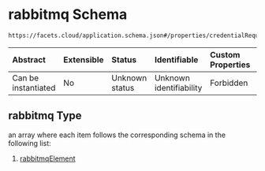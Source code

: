 # rabbitmq Schema

```txt
https://facets.cloud/application.schema.json#/properties/credentialRequests/properties/queues/properties/rabbitmq
```



| Abstract            | Extensible | Status         | Identifiable            | Custom Properties | Additional Properties | Access Restrictions | Defined In                                                                                     |
| :------------------ | :--------- | :------------- | :---------------------- | :---------------- | :-------------------- | :------------------ | :--------------------------------------------------------------------------------------------- |
| Can be instantiated | No         | Unknown status | Unknown identifiability | Forbidden         | Allowed               | none                | [application.schema.json*](../../../assets/out/application.schema.json "open original schema") |

## rabbitmq Type

an array where each item follows the corresponding schema in the following list:

1.  [rabbitmqElement](application-properties-credentialrequests-properties-queues-properties-rabbitmq-items-rabbitmqelement.md "check type definition")
